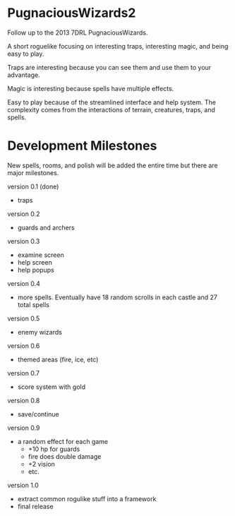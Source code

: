 PugnaciousWizards2
==================
Follow up to the 2013 7DRL PugnaciousWizards.


A short roguelike focusing on interesting traps, interesting magic, and being easy to play.

Traps are interesting because you can see them and use them to your advantage.

Magic is interesting because spells have multiple effects.

Easy to play because of the streamlined interface and help system. The complexity comes from the interactions of terrain, creatures, traps, and spells.

Development Milestones
======================
New spells, rooms, and polish will be added the entire time but there are major milestones.

version 0.1 (done)
* traps

version 0.2
* guards and archers

version 0.3
* examine screen
* help screen
* help popups

version 0.4
* more spells. Eventually have 18 random scrolls in each castle and 27 total spells

version 0.5
* enemy wizards

version 0.6
* themed areas (fire, ice, etc)

version 0.7
* score system with gold

version 0.8
* save/continue

version 0.9
* a random effect for each game
	* +10 hp for guards
	* fire does double damage
	* +2 vision
	* etc.

version 1.0
* extract common rogulike stuff into a framework
* final release